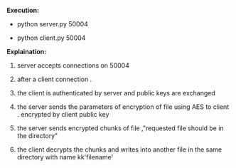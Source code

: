 **Execution:**

* python server.py 50004

* python client.py 50004

**Explaination:**

1. server accepts connections on 50004

2. after a client connection .

3. the client is authenticated by server and public keys are exchanged

4. the server sends the parameters of encryption  of file using AES to client . encrypted by client public key

5. the server sends encrypted chunks of file ,"requested file should be in the directory"

6. the client decrypts the chunks and writes into another file in the same directory with name kk'filename'

